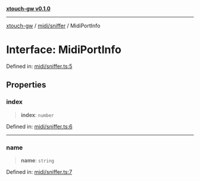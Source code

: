 [**xtouch-gw v0.1.0**](../../../README.md)

***

[xtouch-gw](../../../README.md) / [midi/sniffer](../README.md) / MidiPortInfo

# Interface: MidiPortInfo

Defined in: [midi/sniffer.ts:5](https://github.com/JulienCr/xtouch-gw/blob/4762a61efc98f67cb78942b4a0e2d9f4848bdf43/src/midi/sniffer.ts#L5)

## Properties

### index

> **index**: `number`

Defined in: [midi/sniffer.ts:6](https://github.com/JulienCr/xtouch-gw/blob/4762a61efc98f67cb78942b4a0e2d9f4848bdf43/src/midi/sniffer.ts#L6)

***

### name

> **name**: `string`

Defined in: [midi/sniffer.ts:7](https://github.com/JulienCr/xtouch-gw/blob/4762a61efc98f67cb78942b4a0e2d9f4848bdf43/src/midi/sniffer.ts#L7)
